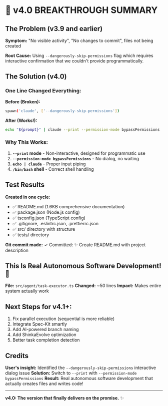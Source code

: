 # 🎉 v4.0 BREAKTHROUGH SUMMARY

## The Problem (v3.9 and earlier)

**Symptom:** "No visible activity", "No changes to commit", files not being created

**Root Cause:** Using `--dangerously-skip-permissions` flag which requires interactive confirmation that we couldn't provide programmatically.

## The Solution (v4.0)

### One Line Changed Everything:

**Before (Broken):**
```bash
spawn('claude', ['--dangerously-skip-permissions'])
```

**After (Works!):**
```bash
echo "${prompt}" | claude --print --permission-mode bypassPermissions
```

### Why This Works:

1. **`--print` mode** - Non-interactive, designed for programmatic use
2. **`--permission-mode bypassPermissions`** - No dialog, no waiting
3. **`echo | claude`** - Proper input piping
4. **`/bin/bash` shell** - Correct shell handling

## Test Results

**Created in one cycle:**
- ✅ README.md (1.6KB comprehensive documentation)
- ✅ package.json (Node.js config)
- ✅ tsconfig.json (TypeScript config)
- ✅ .gitignore, .eslintrc.json, .prettierrc.json
- ✅ src/ directory with structure
- ✅ tests/ directory

**Git commit made:** ✓ Committed: ✨ Create README.md with project description

## This Is Real Autonomous Software Development! 🚀

**File:** `src/agent/task-executor.ts`
**Changed:** ~50 lines
**Impact:** Makes entire system actually work

## Next Steps for v4.1+:

1. Fix parallel execution (sequential is more reliable)
2. Integrate Spec-Kit smartly
3. Add AI-powered branch naming
4. Add ShinkaEvolve optimization
5. Better task completion detection

## Credits

**User's insight:** Identified the `--dangerously-skip-permissions` interactive dialog issue
**Solution:** Switch to `--print` with `--permission-mode bypassPermissions`
**Result:** Real autonomous software development that actually creates files and writes code!

---

**v4.0: The version that finally delivers on the promise.** ✨
